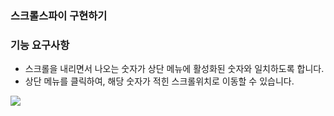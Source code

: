 ### 스크롤스파이 구현하기


### 기능 요구사항
- 스크롤을 내리면서 나오는 숫자가 상단 메뉴에 활성화된 숫자와 일치하도록 합니다.
- 상단 메뉴를 클릭하여, 해당 숫자가 적힌 스크롤위치로 이동할 수 있습니다.



![](https://velog.velcdn.com/images/tchaikovsky/post/c04927f7-c57d-4d5e-bb64-9e1c2dacdacc/image.gif)
